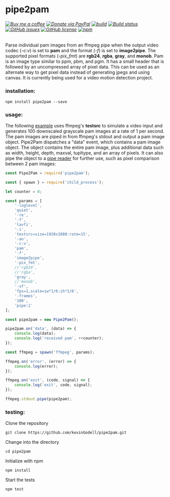 # pipe2pam
###### [![Buy me a coffee](https://img.shields.io/badge/-buy%20me%20a%20coffee-red?logo=buy%20me%20a%20coffee)](https://buymeacoffee.com/kevinGodell) [![Donate via PayPal](https://img.shields.io/badge/Donate-Paypal-blue)](https://www.paypal.com/donate/?business=HTMERJAFHJJEU&no_recurring=0&item_name=support+open+source+software+development&currency_code=USD) [![build](https://github.com/kevinGodell/pipe2pam/actions/workflows/node.js.yml/badge.svg)](https://github.com/kevinGodell/pipe2pam/actions/workflows/node.js.yml) [![Build status](https://ci.appveyor.com/api/projects/status/v29p3vhykt756hvc/branch/master?svg=true)](https://ci.appveyor.com/project/kevinGodell/pipe2pam/branch/master) [![GitHub issues](https://img.shields.io/github/issues/kevinGodell/pipe2pam.svg)](https://github.com/kevinGodell/pipe2pam/issues) [![GitHub license](https://img.shields.io/badge/license-MIT-blue.svg)](https://raw.githubusercontent.com/kevinGodell/pipe2pam/master/LICENSE) [![npm](https://img.shields.io/npm/dt/pipe2pam.svg?style=flat-square)](https://www.npmjs.com/package/pipe2pam)
Parse individual pam images from an ffmpeg pipe when the output video codec (*-c:v*) is set to **pam** and the format (*-f*) is set to **image2pipe**. The supported pixel formats (*-pix_fmt*) are **rgb24**, **rgba**, **gray**, and **monob**. Pam is an image type similar to ppm, pbm, and pgm. It has a small header that is followed by an uncompressed array of pixel data. This can be used as an alternate way to get pixel data instead of generating jpegs and using canvas. It is currently being used for a video motion detection project.
### installation:
```
npm install pipe2pam --save
```
### usage:
The following [example](https://github.com/kevinGodell/pipe2pam/blob/master/examples/example.js) uses ffmpeg's **testsrc** to simulate a video input and generates 100 downscaled grayscale pam images at a rate of 1 per second. The pam images are piped in from ffmpeg's stdout and output a pam image object. Pipe2Pam dispatches a "data" event, which contains a pam image object. The object contains the entire pam image, plus additional data such as width, height, depth, maxval, tupltype, and an array of pixels. It can also pipe the object to a [pipe reader](https://github.com/kevinGodell/pam-diff) for further use, such as pixel comparison between 2 pam images:
```javascript
const Pipe2Pam = require('pipe2pam');

const { spawn } = require('child_process');

let counter = 0;

const params = [
    '-loglevel',
    'quiet',
    '-re',
    '-f',
    'lavfi',
    '-i',
    'testsrc=size=1920x1080:rate=15',
    '-an',
    '-c:v',
    'pam',
    '-f',
    'image2pipe',
    '-pix_fmt',
    //'rgb24',
    //'rgba',
    'gray',
    //'monob',
    '-vf',
    'fps=1,scale=iw*1/6:ih*1/6',
    '-frames',
    '100',
    'pipe:1'
];

const pipe2pam = new Pipe2Pam();

pipe2pam.on('data', (data) => {
    console.log(data);
    console.log('received pam', ++counter);
});

const ffmpeg = spawn('ffmpeg', params);

ffmpeg.on('error', (error) => {
    console.log(error);
});

ffmpeg.on('exit', (code, signal) => {
    console.log('exit', code, signal);
});

ffmpeg.stdout.pipe(pipe2pam);
```
### testing:
Clone the repository
```
git clone https://github.com/kevinGodell/pipe2pam.git
```
Change into the directory
```
cd pipe2pam
```
Initialize with npm
```
npm install
```
Start the tests
```
npm test
```
